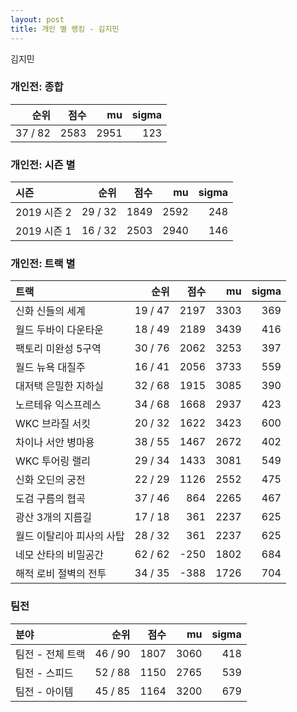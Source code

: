 ```yaml
---
layout: post
title: 개인 별 랭킹 - 김지민
---
```


김지민

### 개인전: 종합

| 순위 | 점수 | mu | sigma |
|---:|---:|---:|---:|
| 37 / 82 | 2583 | 2951 | 123 |

### 개인전: 시즌 별

| 시즌 | 순위 | 점수 | mu | sigma |
|:---|---:|---:|---:|---:|
| 2019 시즌 2 | 29 / 32 | 1849 | 2592 | 248 |
| 2019 시즌 1 | 16 / 32 | 2503 | 2940 | 146 |

### 개인전: 트랙 별

| 트랙 | 순위 | 점수 | mu | sigma |
|:---|---:|---:|---:|---:|
| 신화 신들의 세계 | 19 / 47 | 2197 | 3303 | 369 |
| 월드 두바이 다운타운 | 18 / 49 | 2189 | 3439 | 416 |
| 팩토리 미완성 5구역 | 30 / 76 | 2062 | 3253 | 397 |
| 월드 뉴욕 대질주 | 16 / 41 | 2056 | 3733 | 559 |
| 대저택 은밀한 지하실 | 32 / 68 | 1915 | 3085 | 390 |
| 노르테유 익스프레스 | 34 / 68 | 1668 | 2937 | 423 |
| WKC 브라질 서킷 | 20 / 32 | 1622 | 3423 | 600 |
| 차이나 서안 병마용 | 38 / 55 | 1467 | 2672 | 402 |
| WKC 투어링 랠리 | 29 / 34 | 1433 | 3081 | 549 |
| 신화 오딘의 궁전 | 22 / 29 | 1126 | 2552 | 475 |
| 도검 구름의 협곡 | 37 / 46 | 864 | 2265 | 467 |
| 광산 3개의 지름길 | 17 / 18 | 361 | 2237 | 625 |
| 월드 이탈리아 피사의 사탑 | 28 / 32 | 361 | 2237 | 625 |
| 네모 산타의 비밀공간 | 62 / 62 | -250 | 1802 | 684 |
| 해적 로비 절벽의 전투 | 34 / 35 | -388 | 1726 | 704 |

### 팀전

| 분야 | 순위 | 점수 | mu | sigma |
|:---|---:|---:|---:|---:|
| 팀전 - 전체 트랙 | 46 / 90 | 1807 | 3060 | 418 |
| 팀전 - 스피드 | 52 / 88 | 1150 | 2765 | 539 |
| 팀전 - 아이템 | 45 / 85 | 1164 | 3200 | 679 |
